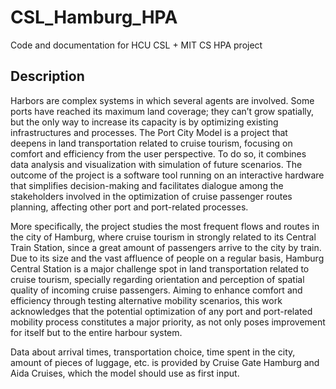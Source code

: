 # CSL_Hamburg_HPA
Code and documentation for HCU CSL + MIT CS HPA project 


## Description

Harbors are complex systems in which several agents are involved. Some ports have reached its maximum land coverage; they can’t grow spatially, but the only way to increase its capacity is by optimizing existing infrastructures and processes. The Port City Model is a project that deepens in land transportation related to cruise tourism, focusing on comfort and efficiency from the user perspective. To do so, it combines data analysis and visualization with simulation of future scenarios. The outcome of the project is a software tool running on an interactive hardware that simplifies decision-making and facilitates dialogue among the stakeholders involved in the optimization of cruise passenger routes planning, affecting other port and port-related processes. 

More specifically, the project studies the most frequent flows and routes in the city of Hamburg, where cruise tourism in strongly related to its Central Train Station, since a great amount of passengers arrive to the city by train. Due to its size and the vast affluence of people on a regular basis, Hamburg Central Station is a major challenge spot in land transportation related to cruise tourism, specially regarding orientation and perception of spatial quality of incoming cruise passengers. Aiming to enhance comfort and efficiency through testing alternative mobility scenarios, this work acknowledges that the potential optimization of any port and port-related mobility process constitutes a major priority, as not only poses improvement for itself but to the entire harbour system.

Data about arrival times, transportation choice, time spent in the city, amount of pieces of luggage, etc. is provided by Cruise Gate Hamburg and Aida Cruises, which the model should use as first input.

